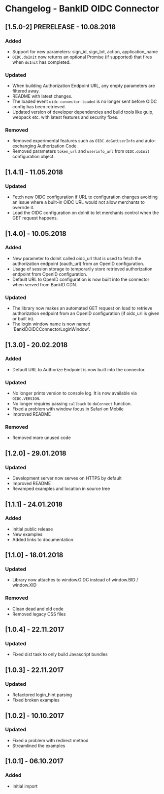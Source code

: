 # Changelog - BankID OIDC Connector

## [1.5.0-2] PRERELEASE - 10.08.2018

### Added
- Support for new parameters: sign_id, sign_txt, action, application_name
- `OIDC.doInit` now returns an optional Promise (if supported) that fires when `doInit` has completed.

### Updated
- When building Authorization Endpoint URL, any empty parameters are filtered away.
- README with latest changes.
- The loaded event `oidc-connector-loaded` is no longer sent before OIDC config has been retrieved.
- Updated version of developer dependencies and build tools like gulp, webpack etc. with latest features and security fixes. 

### Removed
- Removed experimental features such as `OIDC.doGetUserInfo` and auto-exchanging Authorization Code.
- Removed parameters `token_url` and `userinfo_url` from `OIDC.doInit` configuration object.

## [1.4.1] - 11.05.2018

### Updated
- Fetch new OIDC configuration if URL to configuration changes avoiding an issue where a built-in OIDC URL would not allow merchants to override it.
- Load the OIDC configuration on doInit to let merchants control when the GET request happens.


## [1.4.0] - 10.05.2018

### Added
- New parameter to doInit called oidc_url that is used to fetch the authorization endpoint (oauth_url) from an OpenID configuration.
- Usage of session storage to temporarily store retrieved authorization endpoint from OpenID configuration.
- Default URL to OpenID configuration is now built into the connector when served from BankID CDN.

### Updated
- The library now makes an automated GET request on load to retrieve authorization endpoint from an OpenID configuration (if oidc_url is given or built in).
- The login window name is now named 'BankIDOIDCConnectorLoginWindow'.

## [1.3.0] - 20.02.2018

### Added
- Default URL to Authorize Endpoint is now built into the connector.

### Updated
- No longer prints version to console log. It is now available via `OIDC.VERSION`.
- No longer requires passing `callback` to `doConnect` function.
- Fixed a problem with window focus in Safari on Mobile
- Improved README

### Removed
- Removed more unused code

## [1.2.0] - 29.01.2018

### Updated
- Development server now serves on HTTPS by default
- Improved README
- Revamped examples and location in source tree

## [1.1.1] - 24.01.2018

### Added
- Initial public release
- New examples
- Added links to documentation

## [1.1.0] - 18.01.2018

### Updated
- Library now attaches to window.OIDC instead of window.BID / window.XID

### Removed
- Clean dead and old code
- Removed legacy CSS files

## [1.0.4] - 22.11.2017

### Updated
- Fixed dist task to only build Javascript bundles

## [1.0.3] - 22.11.2017

### Updated
- Refactored login_hint parsing
- Fixed broken examples

## [1.0.2] - 10.10.2017

### Updated
- Fixed a problem with redirect method
- Streamlined the examples

## [1.0.1] - 06.10.2017

### Added
- Initial import
